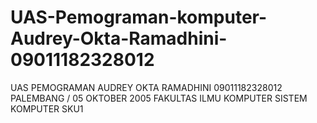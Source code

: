 # UAS-Pemograman-komputer-Audrey-Okta-Ramadhini-09011182328012
UAS PEMOGRAMAN
AUDREY OKTA RAMADHINI
09011182328012
PALEMBANG / 05 OKTOBER 2005
FAKULTAS ILMU KOMPUTER
SISTEM KOMPUTER
SKU1
